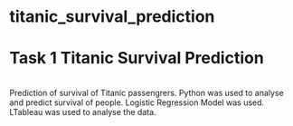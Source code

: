 # titanic_survival_prediction
<h1>Task 1 Titanic Survival Prediction</h1><br>
Prediction of survival of Titanic passengrers.
Python was used to analyse and predict survival of people. Logistic Regression Model was used.
LTableau was used to analyse the data.
